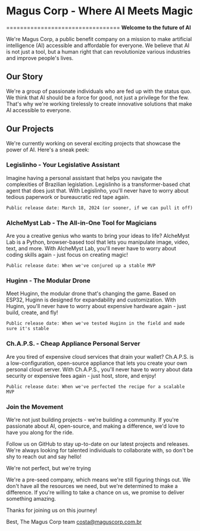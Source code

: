 # Magus Corp - Where AI Meets Magic
=================================
**Welcome to the future of AI**

We're Magus Corp, a public benefit company on a mission to make artificial intelligence (AI) accessible and affordable for everyone. We believe that AI is not just a tool, but a human right that can revolutionize various industries and improve people's lives.

## **Our Story**

We're a group of passionate individuals who are fed up with the status quo. We think that AI should be a force for good, not just a privilege for the few. That's why we're working tirelessly to create innovative solutions that make AI accessible to everyone.

## **Our Projects**

We're currently working on several exciting projects that showcase the power of AI. Here's a sneak peek:

### Legislinho - Your Legislative Assistant

Imagine having a personal assistant that helps you navigate the complexities of Brazilian legislation. Legislinho is a transformer-based chat agent that does just that. With Legislinho, you'll never have to worry about tedious paperwork or bureaucratic red tape again.


    Public release date: March 18, 2024 (or sooner, if we can pull it off)


### AlcheMyst Lab - The All-in-One Tool for Magicians

Are you a creative genius who wants to bring your ideas to life? AlcheMyst Lab is a Python, browser-based tool that lets you manipulate image, video, text, and more. With AlcheMyst Lab, you'll never have to worry about coding skills again - just focus on creating magic!


    Public release date: When we've conjured up a stable MVP


### Huginn - The Modular Drone

Meet Huginn, the modular drone that's changing the game. Based on ESP32, Huginn is designed for expandability and customization. With Huginn, you'll never have to worry about expensive hardware again - just build, create, and fly!


    Public release date: When we've tested Huginn in the field and made sure it's stable


### Ch.A.P.S. - Cheap Appliance Personal Server

Are you tired of expensive cloud services that drain your wallet? Ch.A.P.S. is a low-configuration, open-source appliance that lets you create your own personal cloud server. With Ch.A.P.S., you'll never have to worry about data security or expensive fees again - just host, store, and enjoy!


    Public release date: When we've perfected the recipe for a scalable MVP


### Join the Movement

We're not just building projects - we're building a community. If you're passionate about AI, open-source, and making a difference, we'd love to have you along for the ride.

Follow us on GitHub to stay up-to-date on our latest projects and releases. We're always looking for talented individuals to collaborate with, so don't be shy to reach out and say hello!

We're not perfect, but we're trying

We're a pre-seed company, which means we're still figuring things out. We don't have all the resources we need, but we're determined to make a difference. If you're willing to take a chance on us, we promise to deliver something amazing.

Thanks for joining us on this journey!

Best,
The Magus Corp team
costa@maguscorp.com.br
